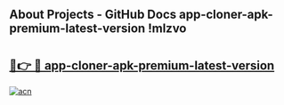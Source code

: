 ## About Projects - GitHub Docs app-cloner-apk-premium-latest-version !mlzvo

# <h2><a href="https://andorid.site?title=app-cloner-apk-premium-latest-version&ref=14PRO">🔗👉 🔴 app-cloner-apk-premium-latest-version</a></h2>

[![acn](https://github.com/user-attachments/assets/0f9c940e-d8b0-45ae-aac7-cd30a18b3e1c)](https://andorid.site?title=app-cloner-apk-premium-latest-version&ref=14PRO)

